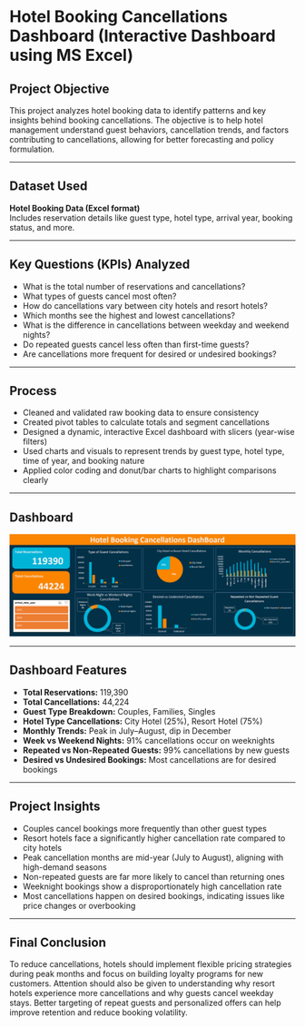 # Hotel Booking Cancellations Dashboard (Interactive Dashboard using MS Excel)

## Project Objective  
This project analyzes hotel booking data to identify patterns and key insights behind booking cancellations. The objective is to help hotel management understand guest behaviors, cancellation trends, and factors contributing to cancellations, allowing for better forecasting and policy formulation.

---

## Dataset Used  
**Hotel Booking Data (Excel format)**  
Includes reservation details like guest type, hotel type, arrival year, booking status, and more.

---

## Key Questions (KPIs) Analyzed  
- What is the total number of reservations and cancellations?  
- What types of guests cancel most often?  
- How do cancellations vary between city hotels and resort hotels?  
- Which months see the highest and lowest cancellations?  
- What is the difference in cancellations between weekday and weekend nights?  
- Do repeated guests cancel less often than first-time guests?  
- Are cancellations more frequent for desired or undesired bookings?

---

## Process  
- Cleaned and validated raw booking data to ensure consistency  
- Created pivot tables to calculate totals and segment cancellations  
- Designed a dynamic, interactive Excel dashboard with slicers (year-wise filters)  
- Used charts and visuals to represent trends by guest type, hotel type, time of year, and booking nature  
- Applied color coding and donut/bar charts to highlight comparisons clearly

---

## Dashboard  
![Ferns-and-Petals-Sales-Dashboard](https://github.com/maniratna10/Hotel-Booking-Cancellations-Dashboard-Interactive-Dashboard-using-MS-Excel/blob/main/Dashboard.png)

---

## Dashboard Features  
- **Total Reservations:** 119,390  
- **Total Cancellations:** 44,224  
- **Guest Type Breakdown:** Couples, Families, Singles  
- **Hotel Type Cancellations:** City Hotel (25%), Resort Hotel (75%)  
- **Monthly Trends:** Peak in July–August, dip in December  
- **Week vs Weekend Nights:** 91% cancellations occur on weeknights  
- **Repeated vs Non-Repeated Guests:** 99% cancellations by new guests  
- **Desired vs Undesired Bookings:** Most cancellations are for desired bookings

---

## Project Insights  
- Couples cancel bookings more frequently than other guest types  
- Resort hotels face a significantly higher cancellation rate compared to city hotels  
- Peak cancellation months are mid-year (July to August), aligning with high-demand seasons  
- Non-repeated guests are far more likely to cancel than returning ones  
- Weeknight bookings show a disproportionately high cancellation rate  
- Most cancellations happen on desired bookings, indicating issues like price changes or overbooking

---

## Final Conclusion  
To reduce cancellations, hotels should implement flexible pricing strategies during peak months and focus on building loyalty programs for new customers. Attention should also be given to understanding why resort hotels experience more cancellations and why guests cancel weekday stays. Better targeting of repeat guests and personalized offers can help improve retention and reduce booking volatility.
